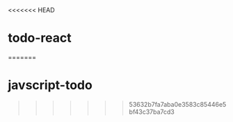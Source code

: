 <<<<<<< HEAD
# todo-react
=======
# javscript-todo
>>>>>>> 53632b7fa7aba0e3583c85446e5bf43c37ba7cd3
